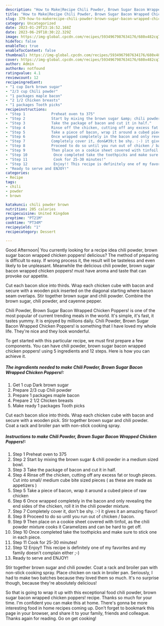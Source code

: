 ```yaml
---
description: "How to Make|Recipe Chili Powder, Brown Sugar Bacon Wrapped Chicken Poppers! {That is Simple"
title: "How to Make|Recipe Chili Powder, Brown Sugar Bacon Wrapped Chicken Poppers! {That is Simple"
slug: 379-how-to-makerecipe-chili-powder-brown-sugar-bacon-wrapped-chicken-poppers-that-is-simple
category: Uncategorized
date: 2023-01-29T23:16:52.168Z
date: 2023-06-29T18:30:22.329Z
image: https://img-global.cpcdn.com/recipes/5934967987634176/680x482cq70/chili-powder-brown-sugar-bacon-wrapped-chicken-poppers-recipe-main-photo.jpg
hideToc: false
enableToc: true
enableTocContent: false
thumbnail: https://img-global.cpcdn.com/recipes/5934967987634176/680x482cq70/chili-powder-brown-sugar-bacon-wrapped-chicken-poppers-recipe-main-photo.jpg
cover: https://img-global.cpcdn.com/recipes/5934967987634176/680x482cq70/chili-powder-brown-sugar-bacon-wrapped-chicken-poppers-recipe-main-photo.jpg
author: Admin
authorAv: notfound
ratingvalue: 4.1
reviewcount: 12
recipeingredient:
- "1 cup Dark brown sugar"
- "2/3 cup Chili powder"
- "1 packages maple bacon"
- "2 1/2 Chicken breasts"
- "1 packages Tooth picks"
recipeinstructions:
- "Step 1            Preheat oven to 375"
- "Step 2            Start by mixing the brown sugar &amp; chili powder in a medium sized bowl."
- "Step 3            Take the package of bacon and cut it in half."
- "Step 4            Rinse off the chicken, cutting off any excess fat or tough pieces. Cut into small/ medium cube bite sized pieces ( as these are made as appetizers )"
- "Step 5            Take a piece of bacon, wrap it around a cubed piece of raw chicken"
- "Step 6            Once wrapped completely in the bacon and only revealing the end sides of the chicken, roll it in the chili powder mixture."
- "Step 7            Completely cover it, don&#39;t be shy. :-) it gives it an amazing flavor!"
- "Step 8            Proceed to do so until you run out of chicken / bacon."
- "Step 9            Then place on a cookie sheet covered with tinfoil, as the chili powder mixture cooks it Caramelizes and can be hard to get off."
- "Step 10            Once completed take the toothpicks and make sure to stick one in each piece."
- "Step 11            Cook for 25-30 minutes!"
- "Step 12            Enjoy!! This recipe is definitely one of my favorites and my family doesn&#39;t complain either ;-)"
- "Ready to serve and ENJOY!"
categories:
- Recipe
tags:
- chili
- powder
- brown

katakunci: chili powder brown 
nutrition: 205 calories
recipecuisine: United Kingdom
preptime: "PT21M"
cooktime: "PT34M"
recipeyield: "1"
recipecategory: Dessert

---
```



Good Afternoon| You currently looking for a recipe idea chili powder, brown sugar bacon wrapped chicken poppers! delicious? The method of preparing is difficult to easy. If wrong process it, the result will be tasteless and even likely to be unpleasant. Meanwhile the delicious chili powder, brown sugar bacon wrapped chicken poppers! must have aroma and taste that can provoke our appetite.





Cut each bacon slice into thirds. Wrap each chicken cube with bacon and secure with a wooden pick inserted on the diagonal starting where bacon seam overlaps. Stir together brown sugar and chili powder. Combine the brown sugar, chili powder, and cayenne pepper.

Chili Powder, Brown Sugar Bacon Wrapped Chicken Poppers! is one of the most popular of current trending meals in the world. It's simple, it's fast, it tastes yummy. It is enjoyed by millions daily. Chili Powder, Brown Sugar Bacon Wrapped Chicken Poppers! is something that I have loved my whole life. They're nice and they look wonderful.


To get started with this particular recipe, we must first prepare a few components. You can have chili powder, brown sugar bacon wrapped chicken poppers! using 5 ingredients and 12 steps. Here is how you can achieve it.

<!--inarticleads1-->

##### The ingredients needed to make Chili Powder, Brown Sugar Bacon Wrapped Chicken Poppers!:

1. Get 1 cup Dark brown sugar
1. Prepare 2/3 cup Chili powder
1. Prepare 1 packages maple bacon
1. Prepare 2 1/2 Chicken breasts
1. Make ready 1 packages Tooth picks


Cut each bacon slice into thirds. Wrap each chicken cube with bacon and secure with a wooden pick. Stir together brown sugar and chili powder. Coat a rack and broiler pan with non-stick cooking spray. 

<!--inarticleads2-->

##### Instructions to make Chili Powder, Brown Sugar Bacon Wrapped Chicken Poppers!:

1. Step 1            Preheat oven to 375
1. Step 2            Start by mixing the brown sugar &amp; chili powder in a medium sized bowl.
1. Step 3            Take the package of bacon and cut it in half.
1. Step 4            Rinse off the chicken, cutting off any excess fat or tough pieces. Cut into small/ medium cube bite sized pieces ( as these are made as appetizers )
1. Step 5            Take a piece of bacon, wrap it around a cubed piece of raw chicken
1. Step 6            Once wrapped completely in the bacon and only revealing the end sides of the chicken, roll it in the chili powder mixture.
1. Step 7            Completely cover it, don&#39;t be shy. :-) it gives it an amazing flavor!
1. Step 8            Proceed to do so until you run out of chicken / bacon.
1. Step 9            Then place on a cookie sheet covered with tinfoil, as the chili powder mixture cooks it Caramelizes and can be hard to get off.
1. Step 10            Once completed take the toothpicks and make sure to stick one in each piece.
1. Step 11            Cook for 25-30 minutes!
1. Step 12            Enjoy!! This recipe is definitely one of my favorites and my family doesn&#39;t complain either ;-)
1. Ready to serve and ENJOY!

Stir together brown sugar and chili powder. Coat a rack and broiler pan with non-stick cooking spray. Place chicken on rack in broiler pan. Seriously, I had to make two batches because they loved them so much. It&#39;s no surprise though, because they&#39;re absolutely delicious! 

So that is going to wrap it up with this exceptional food chili powder, brown sugar bacon wrapped chicken poppers! recipe. Thanks so much for your time. I'm confident you can make this at home. There's gonna be more interesting food in home recipes coming up. Don't forget to bookmark this page in your browser, and share it to your family, friends and colleague. Thanks again for reading. Go on get cooking!
